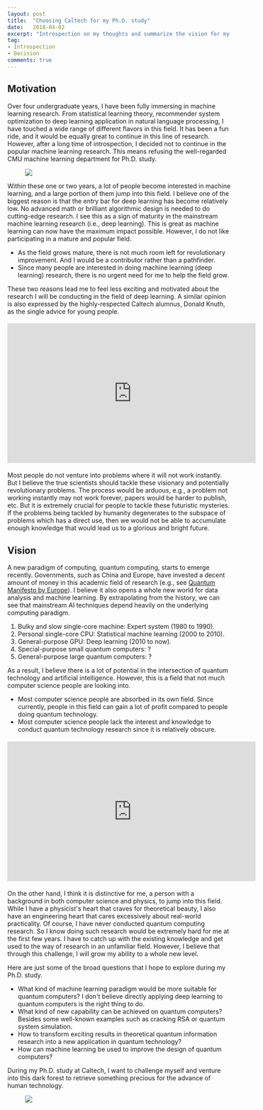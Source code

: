 ```yaml
---
layout: post
title:  "Choosing Caltech for my Ph.D. study"
date:   2018-04-02
excerpt: "Introspection on my thoughts and summarize the vision for my Ph.D. study."
tag:
- Introspection
- Decision
comments: true
---
```



## Motivation

Over four undergraduate years, I have been fully immersing in machine learning research. From statistical learning theory, recommender system optimization to deep learning application in natural language processing, I have touched a wide range of different flavors in this field. It has been a fun ride, and it would be equally great to continue in this line of research. However, after a long time of introspection, I decided not to continue in the popular machine learning research. This means refusing the well-regarded CMU machine learning department for Ph.D. study.

<figure>
    <img src="{{site.url}}/assets/img/Caltech/AI_rank.png">
</figure>

Within these one or two years, a lot of people become interested in machine learning, and a large portion of them jump into this field. I believe one of the biggest reason is that the entry bar for deep learning has become relatively low. No advanced math or brilliant algorithmic design is needed to do cutting-edge research. I see this as a sign of maturity in the mainstream machine learning research (i.e., deep learning). This is great as machine learning can now have the maximum impact possible. However, I do not like participating in a mature and popular field.

+ As the field grows mature, there is not much room left for revolutionary improvement. And I would be a contributor rather than a pathfinder.
+ Since many people are interested in doing machine learning (deep learning) research, there is no urgent need for me to help the field grow.

These two reasons lead me to feel less exciting and motivated about the research I will be conducting in the field of deep learning.
A similar opinion is also expressed by the highly-respected Caltech alumnus, Donald Knuth, as the single advice for young people.

<div style="margin-bottom: 0.5cm"> </div>
<iframe width="560" height="315" src="https://www.youtube.com/embed/75Ju0eM5T2c" frameborder="0" allow="autoplay; encrypted-media"> </iframe>
<div style="margin-bottom: 0.5cm"> </div>

Most people do not venture into problems where it will not work instantly. But I believe the true scientists should tackle these visionary and potentially revolutionary problems. The process would be arduous, e.g., a problem not working instantly may not work forever, papers would be harder to publish, etc. But it is extremely crucial for people to tackle these futuristic mysteries. If the problems being tackled by humanity degenerates to the subspace of problems which has a direct use, then we would not be able to accumulate enough knowledge that would lead us to a glorious and bright future.

## Vision

A new paradigm of computing, quantum computing, starts to emerge recently.
Governments, such as China and Europe, have invested a decent amount of money in this academic field of research
(e.g., see [Quantum Manifesto by Europe](https://www.nature.com/news/europe-plans-giant-billion-euro-quantum-technologies-project-1.19796)).
I believe it also opens a whole new world for data analysis and machine learning.
By extrapolating from the history, we can see that mainstream AI techniques depend heavily on the underlying computing paradigm.

1. Bulky and slow single-core machine: Expert system (1980 to 1990).
2. Personal single-core CPU: Statistical machine learning (2000 to 2010).
3. General-purpose GPU: Deep learning (2010 to now).
4. Special-purpose small quantum computers: ?
5. General-purpose large quantum computers: ?

As a result, I believe there is a lot of potential in the intersection of quantum technology and artificial intelligence.
However, this is a field that not much computer science people are looking into.

+ Most computer science people are absorbed in its own field. Since currently, people in this field can gain a lot of profit compared to people doing quantum technology.
+ Most computer science people lack the interest and knowledge to conduct quantum technology research since it is relatively obscure.

<div style="margin-bottom: 0.5cm"> </div>
<iframe width="560" height="315" src="https://www.youtube.com/embed/_X0mgOOSpLU" frameborder="0" allow="autoplay; encrypted-media"> </iframe>
<div style="margin-bottom: 0.5cm"> </div>

On the other hand, I think it is distinctive for me, a person with a background in both computer science and physics, to jump into this field. While I have a physicist's heart that craves for theoretical beauty, I also have an engineering heart that cares excessively about real-world practicality.
Of course, I have never conducted quantum computing research. So I know doing such research would be extremely hard for me at the first few years.
I have to catch up with the existing knowledge and get used to the way of research in an unfamiliar field.
However, I believe that through this challenge, I will grow my ability to a whole new level.

Here are just some of the broad questions that I hope to explore during my Ph.D. study.

+ What kind of machine learning paradigm would be more suitable for quantum computers? I don't believe directly applying deep learning to quantum computers is the right thing to do.
+ What kind of new capability can be achieved on quantum computers? Besides some well-known examples such as cracking RSA or quantum system simulation.
+ How to transform exciting results in theoretical quantum information research into a new application in quantum technology?
+ How can machine learning be used to improve the design of quantum computers?

During my Ph.D. study at Caltech, I want to challenge myself and venture into this dark forest to retrieve something precious for the advance of human technology.

<figure>
    <img src="{{site.url}}/assets/img/Caltech/continue.jpg">
</figure>
